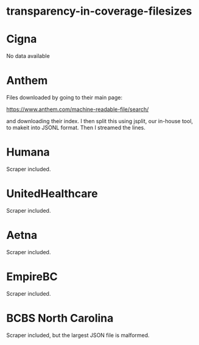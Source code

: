# transparency-in-coverage-filesizes

# Cigna

No data available

# Anthem

Files downloaded by going to their main page:

https://www.anthem.com/machine-readable-file/search/

and downloading their index. I then split this using jsplit, our in-house tool, to makeit into JSONL format. Then I streamed the lines.

# Humana

Scraper included.

# UnitedHealthcare

Scraper included.

# Aetna

Scraper included.

# EmpireBC

Scraper included.

# BCBS North Carolina

Scraper included, but the largest JSON file is malformed.